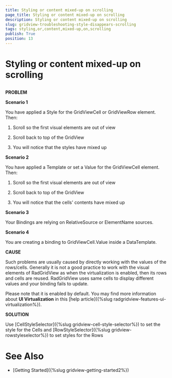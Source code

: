 ```yaml
---
title: Styling or content mixed-up on scrolling
page_title: Styling or content mixed-up on scrolling
description: Styling or content mixed-up on scrolling
slug: gridview-troubleshooting-style-disappears-scrolling
tags: styling,or,content,mixed-up,on,scrolling
publish: True
position: 13
---
```


# Styling or content mixed-up on scrolling



## 

__PROBLEM__

__Scenario 1__

You have applied a Style for the GridViewCell or GridViewRow element. Then: 

1. Scroll so the first visual elements are out of view

2. Scroll back to top of the GridView

3. You will notice that the styles have mixed up

__Scenario 2__

You have applied a Template or set a Value for the GridViewCell element. Then: 

1. Scroll so the first visual elements are out of view

2. Scroll back to top of the GridView

3. You will notice that the cells' contents have mixed up

__Scenario 3__

Your Bindings are relying on RelativeSource or ElementName sources. 
        

__Scenario 4__

You are creating a binding to GridViewCell.Value inside a DataTemplate.
        

__CAUSE__

Such problems are usually caused by directly working with the values of the rows/cells.
          Generally it is not a good practice to work with the visual elements of RadGridView as when the virtualization is enabled, then its rows and cells are reused. RadGridView uses same cells to display different values and your binding fails to update.
        

Please note that it is enabled by default. You may find more information about __UI Virtualization__ in this [help article]({%slug radgridview-features-ui-virtualization%}).
        

__SOLUTION__

Use [CellStyleSelector]({%slug gridview-cell-style-selector%}) to set the style for the Cells and [RowStyleSelector]({%slug gridview-rowstyleselector%}) to set styles for the Rows

# See Also

 * [Getting Started]({%slug gridview-getting-started2%})
